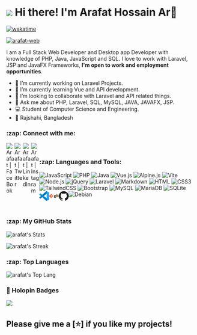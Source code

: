<!-- ## Hi there! I'm Arafat Hossain Ar👋. -->
<h1><img src="https://emojis.slackmojis.com/emojis/images/1531849430/4246/blob-sunglasses.gif" width="30"/> Hi there! I'm Arafat Hossain Ar👋</h1>

[![wakatime](https://wakatime.com/badge/user/3f0a6415-369a-4c43-a20e-36d7bff258b9.svg)](https://wakatime.com/@3f0a6415-369a-4c43-a20e-36d7bff258b9)

<!-- <p align="left"> <img src="https://komarev.com/ghpvc/?username=arafat-web&label=Profile%20views&color=0e75b6&style=flat" alt="arafat-web" /> </p> -->

<p align="left"> <a href="https://github.com/ryo-ma/github-profile-trophy"><img src="https://github-profile-trophy.vercel.app/?username=arafat-web" alt="arafat-web" /></a> </p>

I am a Full Stack Web Developer and Desktop app Developer with knowledge of PHP, Java, JavaScript and SQL. I love to work with Laravel, JSP and JavaFX Frameworks, **I'm open to work and employment opportunities**.
<!--
**arafat-hossain-ar/arafat-hossain-ar** is a ✨ _special_ ✨ repository because its `README.md` (this file) appears on your GitHub profile.

Here are some ideas to get you started:

- 🔭 I’m currently working on ...
- 🌱 I’m currently learning ...
- 👯 I’m looking to collaborate on ...
- 🤔 I’m looking for help with ...
- 💬 Ask me about ...
- 📫 How to reach me: ...
- 😄 Pronouns: ...
- ⚡ Fun fact: ...
-->

- 🔭 I’m currently working on Laravel Projects.
- 🌱 I’m currently learning Vue and API development.
- 👯 I’m looking to collaborate with Laravel and API related things.
- 💬 Ask me about PHP, Laravel, SQL, MySQL, JAVA, JAVAFX, JSP.
- 💻 Student of Computer Science and Engineering.
-  📍 Rajshahi, Bangladesh

<h3><summary>:zap: Connect with me:</summary></h3>

[<img align="left" alt="Arafat | FaceBook" width="22px" src="https://cdn.jsdelivr.net/npm/simple-icons@v3/icons/facebook.svg" />][facebook]
[<img align="left" alt="Arafat | Twitter" width="22px" src="https://cdn.jsdelivr.net/npm/simple-icons@v3/icons/twitter.svg" />][twitter]
[<img align="left" alt="Arafat | LinkedIn" width="22px" src="https://cdn.jsdelivr.net/npm/simple-icons@v3/icons/linkedin.svg" />][linkedin]
[<img align="left" alt="Arafat | Instagram" width="22px" src="https://cdn.jsdelivr.net/npm/simple-icons@v3/icons/instagram.svg" />][instagram]

<br />
<h3><summary>:zap: Languages and Tools:</summary></h3>

![JavaScript](https://img.shields.io/badge/JavaScript-F7DF1E?style=flat-square&logo=javascript&logoColor=black)
![PHP](https://img.shields.io/badge/PHP-777BB4?style=flat-square&logo=php&logoColor=white)
![Java](https://img.shields.io/badge/java-%23ED8B00.svg?style=flat-square&logo=Java&logoColor=white%22/)
![Vue.js](https://img.shields.io/badge/Vue.js-35495E?style=flat-square&logo=vue.js&logoColor=4FC08D)
![Alpine.js](https://img.shields.io/badge/Alpine.js-663399?style=flat-square&logo=alpine.js&logoColor=white)
![Vite](https://img.shields.io/badge/Vite-593D88?style=flat-square&logo=vite&logoColor=white)
![Node.js](https://img.shields.io/badge/Node.js-43853D?style=flat-square&logo=node.js&logoColor=white)
![jQuery](https://img.shields.io/badge/jQuery-0769AD?style=flat-square&logo=jquery&logoColor=white)
![Laravel](https://img.shields.io/badge/Laravel-FF2D20?style=flat-square&logo=laravel&logoColor=white)
![Markdown](https://img.shields.io/badge/Markdown-000000?style=flat-square&logo=markdown&logoColor=white)
![HTML](https://img.shields.io/badge/HTML5-E34F26?style=flat-square&logo=html5&logoColor=white)
![CSS3](https://img.shields.io/badge/CSS3-1572B6?style=flat-square&logo=css3&logoColor=white)
![TailwindCSS](https://img.shields.io/badge/Tailwind_CSS-38B2AC?style=flat-square&logo=tailwind-css&logoColor=white)
![Bootstrap](https://img.shields.io/badge/Bootstrap-563D7C?style=flat-square&logo=bootstrap&logoColor=white)
![MySQL](https://img.shields.io/badge/MySQL-005C84?style=flat-square&logo=mysql&logoColor=white)
![MariaDB](https://img.shields.io/badge/MariaDB-003545?style=flat-square&logo=mariadb&logoColor=white)
![SQLite](https://img.shields.io/badge/SQLite-07405E?style=flat-square&logo=sqlite&logoColor=white)
![Debian](https://img.shields.io/badge/Debian-A81D33?style=flat-square&logo=debian&logoColor=white)
<img align="left" alt="Visual Studio Code" width="26px" src="https://raw.githubusercontent.com/github/explore/80688e429a7d4ef2fca1e82350fe8e3517d3494d/topics/visual-studio-code/visual-studio-code.png" />
<img align="left" alt="Git" width="26px" src="https://raw.githubusercontent.com/github/explore/80688e429a7d4ef2fca1e82350fe8e3517d3494d/topics/git/git.png" />
<img align="left" alt="GitHub" width="26px" src="https://raw.githubusercontent.com/github/explore/78df643247d429f6cc873026c0622819ad797942/topics/github/github.png" />

<br />

<h3><summary>:zap: My GitHub Stats</summary></h3>

![arafat's Stats](https://github-readme-stats.vercel.app/api?username=arafat-web&show_icons=true&theme=radical&hide_border=true)

![arafat's Streak](https://github-readme-streak-stats.herokuapp.com/?user=arafat-web&theme=radical&hide_border=true)

<h3><summary>:zap: Top Languages</summary></h3>

 ![arafat's Top Lang](https://github-readme-stats.vercel.app/api/top-langs/?username=arafat-web&show_icons=true&theme=radical&hide_border=true)

<h3>📍 Holopin Badges</h3>
<a href='https://holopin.io/@arafatweb'>
    <img src='https://holopin.me/arafatweb'/>
</a>

<br />
<h2>Please give me a [⭐️] if you like my projects!</h2>


[arafat-hossain-ar]: https://github.com/arafat-web
[twitter]: https://twitter.com/arafat_hossain0
[facebook]: https://www.facebook.com/arafathossain000/
[instagram]: https://www.instagram.com/arafat_hossain_ar/
[linkedin]: https://www.linkedin.com/in/arafat-hossain-ar-a174b51a6/
[⭐️]: https://github.com/arafat-web?tab=repositories
